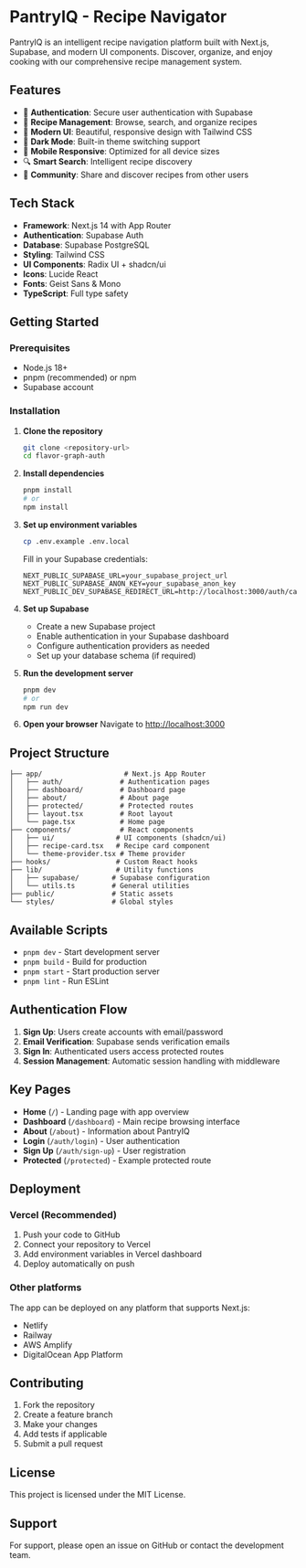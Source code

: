 # PantryIQ - Recipe Navigator

PantryIQ is an intelligent recipe navigation platform built with Next.js, Supabase, and modern UI components. Discover, organize, and enjoy cooking with our comprehensive recipe management system.

## Features

- 🔐 **Authentication**: Secure user authentication with Supabase
- 🍳 **Recipe Management**: Browse, search, and organize recipes
- 🎨 **Modern UI**: Beautiful, responsive design with Tailwind CSS
- 🌙 **Dark Mode**: Built-in theme switching support
- 📱 **Mobile Responsive**: Optimized for all device sizes
- 🔍 **Smart Search**: Intelligent recipe discovery
- 👥 **Community**: Share and discover recipes from other users

## Tech Stack

- **Framework**: Next.js 14 with App Router
- **Authentication**: Supabase Auth
- **Database**: Supabase PostgreSQL
- **Styling**: Tailwind CSS
- **UI Components**: Radix UI + shadcn/ui
- **Icons**: Lucide React
- **Fonts**: Geist Sans & Mono
- **TypeScript**: Full type safety

## Getting Started

### Prerequisites

- Node.js 18+ 
- pnpm (recommended) or npm
- Supabase account

### Installation

1. **Clone the repository**
   ```bash
   git clone <repository-url>
   cd flavor-graph-auth
   ```

2. **Install dependencies**
   ```bash
   pnpm install
   # or
   npm install
   ```

3. **Set up environment variables**
   ```bash
   cp .env.example .env.local
   ```
   
   Fill in your Supabase credentials:
   ```env
   NEXT_PUBLIC_SUPABASE_URL=your_supabase_project_url
   NEXT_PUBLIC_SUPABASE_ANON_KEY=your_supabase_anon_key
   NEXT_PUBLIC_DEV_SUPABASE_REDIRECT_URL=http://localhost:3000/auth/callback
   ```

4. **Set up Supabase**
   - Create a new Supabase project
   - Enable authentication in your Supabase dashboard
   - Configure authentication providers as needed
   - Set up your database schema (if required)

5. **Run the development server**
   ```bash
   pnpm dev
   # or
   npm run dev
   ```

6. **Open your browser**
   Navigate to [http://localhost:3000](http://localhost:3000)

## Project Structure

```
├── app/                    # Next.js App Router
│   ├── auth/              # Authentication pages
│   ├── dashboard/         # Dashboard page
│   ├── about/             # About page
│   ├── protected/         # Protected routes
│   ├── layout.tsx         # Root layout
│   └── page.tsx           # Home page
├── components/            # React components
│   ├── ui/               # UI components (shadcn/ui)
│   ├── recipe-card.tsx   # Recipe card component
│   └── theme-provider.tsx # Theme provider
├── hooks/                # Custom React hooks
├── lib/                  # Utility functions
│   ├── supabase/        # Supabase configuration
│   └── utils.ts         # General utilities
├── public/              # Static assets
└── styles/              # Global styles
```

## Available Scripts

- `pnpm dev` - Start development server
- `pnpm build` - Build for production
- `pnpm start` - Start production server
- `pnpm lint` - Run ESLint

## Authentication Flow

1. **Sign Up**: Users create accounts with email/password
2. **Email Verification**: Supabase sends verification emails
3. **Sign In**: Authenticated users access protected routes
4. **Session Management**: Automatic session handling with middleware

## Key Pages

- **Home** (`/`) - Landing page with app overview
- **Dashboard** (`/dashboard`) - Main recipe browsing interface
- **About** (`/about`) - Information about PantryIQ
- **Login** (`/auth/login`) - User authentication
- **Sign Up** (`/auth/sign-up`) - User registration
- **Protected** (`/protected`) - Example protected route

## Deployment

### Vercel (Recommended)

1. Push your code to GitHub
2. Connect your repository to Vercel
3. Add environment variables in Vercel dashboard
4. Deploy automatically on push

### Other platforms

The app can be deployed on any platform that supports Next.js:
- Netlify
- Railway
- AWS Amplify
- DigitalOcean App Platform

## Contributing

1. Fork the repository
2. Create a feature branch
3. Make your changes
4. Add tests if applicable
5. Submit a pull request

## License

This project is licensed under the MIT License.

## Support

For support, please open an issue on GitHub or contact the development team.
